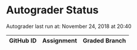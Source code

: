 # Autograder Status
Autograder last run at: November 24, 2018 at 20:40

| GitHub ID | Assignment | Graded Branch |
|-----------|------------|---------------|

